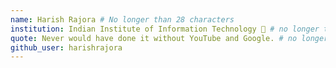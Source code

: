 ```yaml
---
name: Harish Rajora # No longer than 28 characters
institution: Indian Institute of Information Technology 🚩 # no longer than 58 characters
quote: Never would have done it without YouTube and Google. # no longer than 100 characters, avoid using quotes(") to guarantee the format remains the same.
github_user: harishrajora
---
```


